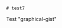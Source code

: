                                                                                                                                                                                                                                                                                                                                                                                                                                                                                                                                                                                                               # test7
Test "graphical-gist"